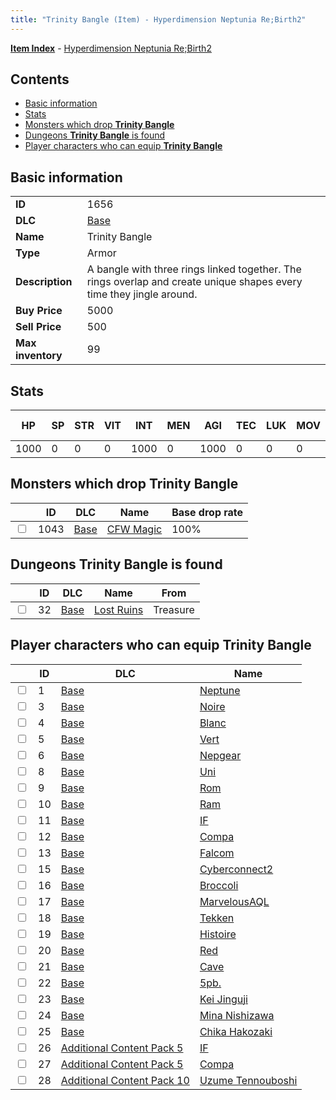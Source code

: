 ```yaml
---
title: "Trinity Bangle (Item) - Hyperdimension Neptunia Re;Birth2"
---
```


[**Item Index**](/neptunia/rb2/item/index.html) - [Hyperdimension Neptunia Re;Birth2](/neptunia/rb2)

## Contents

- [Basic information](#basic-information)
- [Stats](#stats)
- [Monsters which drop **Trinity Bangle**](#monsters-which-drop-trinity-bangle)
- [Dungeons **Trinity Bangle** is found](#dungeons-trinity-bangle-is-found)
- [Player characters who can equip **Trinity Bangle**](#player-characters-who-can-equip-trinity-bangle)

## Basic information

|   |   |
| -- | -- |
| **ID** | 1656 |
| **DLC** | [Base](/neptunia/rb2/dlc/0-base.html) |
| **Name** | Trinity Bangle |
| **Type** | Armor |
| **Description** | A bangle with three rings linked together. The rings overlap and create unique shapes every time they jingle around.  |
| **Buy Price** | 5000 |
| **Sell Price** | 500 |
| **Max inventory** | 99 |

## Stats

| HP | SP | STR | VIT | INT | MEN | AGI | TEC | LUK | MOV | Fire res. | Ice res. | Wind res. | Lightning res. |
| -- | -- | --- | --- | --- | --- | --- | --- | --- | --- | --------- | -------- | --------- | -------------- |
| 1000 | 0 | 0 | 0 | 1000 | 0 | 1000 | 0 | 0 | 0 | 0 | 0 | 0 | 0 |

## Monsters which drop **Trinity Bangle**

|    | ID | DLC | Name | Base drop rate |
| -- | -- | --- | ---- | -------------- |
| <input type="checkbox" id="rb2-monster-0-1043" class="trackbox" /> | 1043 | [Base](/neptunia/rb2/dlc/0-base.html) | [CFW Magic](/neptunia/rb2/monster/0-1043-cfw-magic.html) | 100% |

## Dungeons **Trinity Bangle** is found

|    | ID | DLC | Name | From |
| -- | -- | --- | ---- | ---- |
| <input type="checkbox" id="rb2-dungeon-0-32" class="trackbox" /> | 32 | [Base](/neptunia/rb2/dlc/0-base.html) | [Lost Ruins](/neptunia/rb2/dungeon/0-32-lost-ruins.html) | Treasure |

## Player characters who can equip **Trinity Bangle**

|    | ID | DLC | Name |
| -- | -- | --- | ---- |
| <input type="checkbox" id="rb2-player-0-1" class="trackbox" /> | 1 | [Base](/neptunia/rb2/dlc/0-base.html) | [Neptune](/neptunia/rb2/player/0-1-neptune.html) |
| <input type="checkbox" id="rb2-player-0-3" class="trackbox" /> | 3 | [Base](/neptunia/rb2/dlc/0-base.html) | [Noire](/neptunia/rb2/player/0-3-noire.html) |
| <input type="checkbox" id="rb2-player-0-4" class="trackbox" /> | 4 | [Base](/neptunia/rb2/dlc/0-base.html) | [Blanc](/neptunia/rb2/player/0-4-blanc.html) |
| <input type="checkbox" id="rb2-player-0-5" class="trackbox" /> | 5 | [Base](/neptunia/rb2/dlc/0-base.html) | [Vert](/neptunia/rb2/player/0-5-vert.html) |
| <input type="checkbox" id="rb2-player-0-6" class="trackbox" /> | 6 | [Base](/neptunia/rb2/dlc/0-base.html) | [Nepgear](/neptunia/rb2/player/0-6-nepgear.html) |
| <input type="checkbox" id="rb2-player-0-8" class="trackbox" /> | 8 | [Base](/neptunia/rb2/dlc/0-base.html) | [Uni](/neptunia/rb2/player/0-8-uni.html) |
| <input type="checkbox" id="rb2-player-0-9" class="trackbox" /> | 9 | [Base](/neptunia/rb2/dlc/0-base.html) | [Rom](/neptunia/rb2/player/0-9-rom.html) |
| <input type="checkbox" id="rb2-player-0-10" class="trackbox" /> | 10 | [Base](/neptunia/rb2/dlc/0-base.html) | [Ram](/neptunia/rb2/player/0-10-ram.html) |
| <input type="checkbox" id="rb2-player-0-11" class="trackbox" /> | 11 | [Base](/neptunia/rb2/dlc/0-base.html) | [IF](/neptunia/rb2/player/0-11-if.html) |
| <input type="checkbox" id="rb2-player-0-12" class="trackbox" /> | 12 | [Base](/neptunia/rb2/dlc/0-base.html) | [Compa](/neptunia/rb2/player/0-12-compa.html) |
| <input type="checkbox" id="rb2-player-0-13" class="trackbox" /> | 13 | [Base](/neptunia/rb2/dlc/0-base.html) | [Falcom](/neptunia/rb2/player/0-13-falcom.html) |
| <input type="checkbox" id="rb2-player-0-15" class="trackbox" /> | 15 | [Base](/neptunia/rb2/dlc/0-base.html) | [Cyberconnect2](/neptunia/rb2/player/0-15-cyberconnect2.html) |
| <input type="checkbox" id="rb2-player-0-16" class="trackbox" /> | 16 | [Base](/neptunia/rb2/dlc/0-base.html) | [Broccoli](/neptunia/rb2/player/0-16-broccoli.html) |
| <input type="checkbox" id="rb2-player-0-17" class="trackbox" /> | 17 | [Base](/neptunia/rb2/dlc/0-base.html) | [MarvelousAQL](/neptunia/rb2/player/0-17-marvelousaql.html) |
| <input type="checkbox" id="rb2-player-0-18" class="trackbox" /> | 18 | [Base](/neptunia/rb2/dlc/0-base.html) | [Tekken](/neptunia/rb2/player/0-18-tekken.html) |
| <input type="checkbox" id="rb2-player-0-19" class="trackbox" /> | 19 | [Base](/neptunia/rb2/dlc/0-base.html) | [Histoire](/neptunia/rb2/player/0-19-histoire.html) |
| <input type="checkbox" id="rb2-player-0-20" class="trackbox" /> | 20 | [Base](/neptunia/rb2/dlc/0-base.html) | [Red](/neptunia/rb2/player/0-20-red.html) |
| <input type="checkbox" id="rb2-player-0-21" class="trackbox" /> | 21 | [Base](/neptunia/rb2/dlc/0-base.html) | [Cave](/neptunia/rb2/player/0-21-cave.html) |
| <input type="checkbox" id="rb2-player-0-22" class="trackbox" /> | 22 | [Base](/neptunia/rb2/dlc/0-base.html) | [5pb.](/neptunia/rb2/player/0-22-5pb.html) |
| <input type="checkbox" id="rb2-player-0-23" class="trackbox" /> | 23 | [Base](/neptunia/rb2/dlc/0-base.html) | [Kei Jinguji](/neptunia/rb2/player/0-23-kei-jinguji.html) |
| <input type="checkbox" id="rb2-player-0-24" class="trackbox" /> | 24 | [Base](/neptunia/rb2/dlc/0-base.html) | [Mina Nishizawa](/neptunia/rb2/player/0-24-mina-nishizawa.html) |
| <input type="checkbox" id="rb2-player-0-25" class="trackbox" /> | 25 | [Base](/neptunia/rb2/dlc/0-base.html) | [Chika Hakozaki](/neptunia/rb2/player/0-25-chika-hakozaki.html) |
| <input type="checkbox" id="rb2-player-13-26" class="trackbox" /> | 26 | [Additional Content Pack 5](/neptunia/rb2/dlc/13-pack5.html) | [IF](/neptunia/rb2/player/13-26-if.html) |
| <input type="checkbox" id="rb2-player-13-27" class="trackbox" /> | 27 | [Additional Content Pack 5](/neptunia/rb2/dlc/13-pack5.html) | [Compa](/neptunia/rb2/player/13-27-compa.html) |
| <input type="checkbox" id="rb2-player-18-28" class="trackbox" /> | 28 | [Additional Content Pack 10](/neptunia/rb2/dlc/18-pack10.html) | [Uzume Tennouboshi](/neptunia/rb2/player/18-28-uzume-tennouboshi.html) |